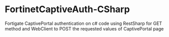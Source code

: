 # FortinetCaptiveAuth-CSharp
Fortigate CaptivePortal authentication on c# code using RestSharp for GET method and WebClient to POST the requested values of CaptivePortal page
